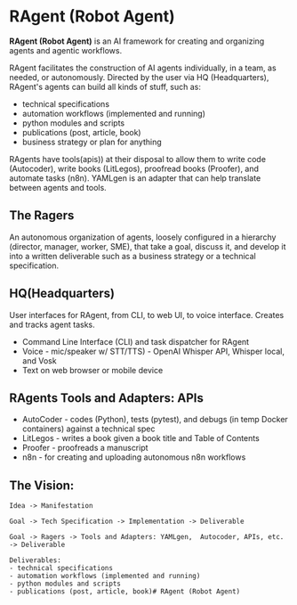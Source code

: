 # RAgent (Robot Agent)

**RAgent (Robot Agent)** is an AI framework for creating and organizing agents and agentic workflows.

RAgent facilitates the construction of AI agents individually, in a team, as needed, or autonomously.
Directed by the user via HQ (Headquarters), RAgent's agents can build all kinds of stuff, such as:
- technical specifications
- automation workflows (implemented and running)
- python modules and scripts
- publications (post, article, book)
- business strategy or plan for anything

RAgents have tools(apis)) at their disposal to allow them to write code (Autocoder), write books (LitLegos), proofread books (Proofer), and automate tasks (n8n). YAMLgen is an adapter that can help translate between agents and tools.

## The Ragers
An autonomous organization of agents, loosely configured in a hierarchy (director, manager, worker, SME), that take a goal, discuss it, and develop it into a written deliverable such as a business strategy or a technical specification.

## HQ(Headquarters)
User interfaces for RAgent, from CLI, to web UI, to voice interface.  Creates and tracks agent tasks.
- Command Line Interface (CLI) and task dispatcher for RAgent
- Voice - mic/speaker w/ STT/TTS) - OpenAI Whisper API, Whisper local, and Vosk
- Text on web browser or mobile device

## RAgents Tools and Adapters: APIs
- AutoCoder - codes (Python), tests (pytest), and debugs (in temp Docker containers) against a technical spec
- LitLegos - writes a book given a book title and Table of Contents
- Proofer - proofreads a manuscript
- n8n - for creating and uploading autonomous n8n workflows

## The Vision:
    Idea -> Manifestation

    Goal -> Tech Specification -> Implementation -> Deliverable

    Goal -> Ragers -> Tools and Adapters: YAMLgen,  Autocoder, APIs, etc.  -> Deliverable

    Deliverables:
    - technical specifications
    - automation workflows (implemented and running)
    - python modules and scripts
    - publications (post, article, book)# RAgent (Robot Agent)
